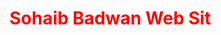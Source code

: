 
<html>
  <head>
    
  </head>
  <body>
  <style>
      h1{
      color : red;
      }
    </style>
    <div class="container">
      <div class="my-header">
        <h1>Sohaib Badwan Web Sit</h1>
      </div>
    </div>
  </body>
</html>
